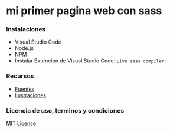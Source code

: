 # mi primer pagina web con sass

### Instalaciones

* Visual Studio Code
* Node.js
* NPM
* Instalar Extencion de Visual Studio Code: `Live sass compiler`

### Recursos

* [Fuentes](/)
* [Ilustraciones](/)


### Licencia de uso, terminos y condiciones

[MIT License](https://github.com/malvabombom/mi-primer-sitio-con-sass/blob/main/LICENSE)
